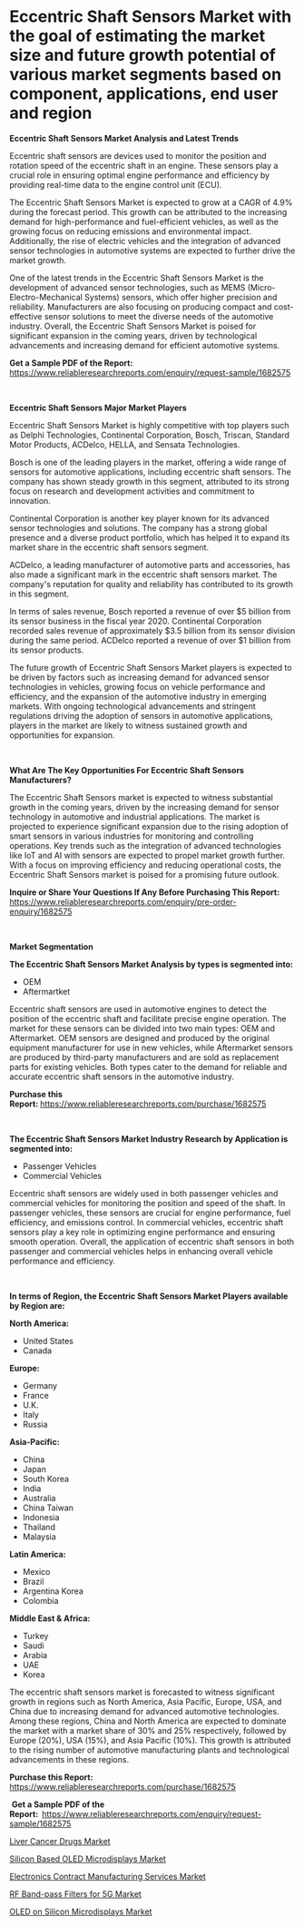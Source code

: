 <p><h1>Eccentric Shaft Sensors Market with the goal of estimating the market size and future growth potential of various market segments based on component, applications, end user and region</h1></p><p><strong>Eccentric Shaft Sensors Market Analysis and Latest Trends</strong></p>
<p><p>Eccentric shaft sensors are devices used to monitor the position and rotation speed of the eccentric shaft in an engine. These sensors play a crucial role in ensuring optimal engine performance and efficiency by providing real-time data to the engine control unit (ECU).</p><p>The Eccentric Shaft Sensors Market is expected to grow at a CAGR of 4.9% during the forecast period. This growth can be attributed to the increasing demand for high-performance and fuel-efficient vehicles, as well as the growing focus on reducing emissions and environmental impact. Additionally, the rise of electric vehicles and the integration of advanced sensor technologies in automotive systems are expected to further drive the market growth.</p><p>One of the latest trends in the Eccentric Shaft Sensors Market is the development of advanced sensor technologies, such as MEMS (Micro-Electro-Mechanical Systems) sensors, which offer higher precision and reliability. Manufacturers are also focusing on producing compact and cost-effective sensor solutions to meet the diverse needs of the automotive industry. Overall, the Eccentric Shaft Sensors Market is poised for significant expansion in the coming years, driven by technological advancements and increasing demand for efficient automotive systems.</p></p>
<p><strong>Get a Sample PDF of the Report:&nbsp;</strong> <a href="https://www.reliableresearchreports.com/enquiry/request-sample/1682575">https://www.reliableresearchreports.com/enquiry/request-sample/1682575</a></p>
<p>&nbsp;</p>
<p><strong>Eccentric Shaft Sensors Major Market Players</strong></p>
<p><p>Eccentric Shaft Sensors Market is highly competitive with top players such as Delphi Technologies, Continental Corporation, Bosch, Triscan, Standard Motor Products, ACDelco, HELLA, and Sensata Technologies. </p><p>Bosch is one of the leading players in the market, offering a wide range of sensors for automotive applications, including eccentric shaft sensors. The company has shown steady growth in this segment, attributed to its strong focus on research and development activities and commitment to innovation.</p><p>Continental Corporation is another key player known for its advanced sensor technologies and solutions. The company has a strong global presence and a diverse product portfolio, which has helped it to expand its market share in the eccentric shaft sensors segment.</p><p>ACDelco, a leading manufacturer of automotive parts and accessories, has also made a significant mark in the eccentric shaft sensors market. The company's reputation for quality and reliability has contributed to its growth in this segment.</p><p>In terms of sales revenue, Bosch reported a revenue of over $5 billion from its sensor business in the fiscal year 2020. Continental Corporation recorded sales revenue of approximately $3.5 billion from its sensor division during the same period. ACDelco reported a revenue of over $1 billion from its sensor products.</p><p>The future growth of Eccentric Shaft Sensors Market players is expected to be driven by factors such as increasing demand for advanced sensor technologies in vehicles, growing focus on vehicle performance and efficiency, and the expansion of the automotive industry in emerging markets. With ongoing technological advancements and stringent regulations driving the adoption of sensors in automotive applications, players in the market are likely to witness sustained growth and opportunities for expansion.</p></p>
<p>&nbsp;</p>
<p><strong>What Are The Key Opportunities For Eccentric Shaft Sensors Manufacturers?</strong></p>
<p><p>The Eccentric Shaft Sensors market is expected to witness substantial growth in the coming years, driven by the increasing demand for sensor technology in automotive and industrial applications. The market is projected to experience significant expansion due to the rising adoption of smart sensors in various industries for monitoring and controlling operations. Key trends such as the integration of advanced technologies like IoT and AI with sensors are expected to propel market growth further. With a focus on improving efficiency and reducing operational costs, the Eccentric Shaft Sensors market is poised for a promising future outlook.</p></p>
<p><strong>Inquire or Share Your Questions If Any Before Purchasing This Report:</strong> <a href="https://www.reliableresearchreports.com/enquiry/pre-order-enquiry/1682575">https://www.reliableresearchreports.com/enquiry/pre-order-enquiry/1682575</a></p>
<p>&nbsp;</p>
<p><strong>Market Segmentation</strong></p>
<p><strong>The Eccentric Shaft Sensors Market Analysis by types is segmented into:</strong></p>
<p><ul><li>OEM</li><li>Aftermartket</li></ul></p>
<p><p>Eccentric shaft sensors are used in automotive engines to detect the position of the eccentric shaft and facilitate precise engine operation. The market for these sensors can be divided into two main types: OEM and Aftermarket. OEM sensors are designed and produced by the original equipment manufacturer for use in new vehicles, while Aftermarket sensors are produced by third-party manufacturers and are sold as replacement parts for existing vehicles. Both types cater to the demand for reliable and accurate eccentric shaft sensors in the automotive industry.</p></p>
<p><strong>Purchase this Report:&nbsp;</strong><a href="https://www.reliableresearchreports.com/purchase/1682575">https://www.reliableresearchreports.com/purchase/1682575</a></p>
<p>&nbsp;</p>
<p><strong>The Eccentric Shaft Sensors Market Industry Research by Application is segmented into:</strong></p>
<p><ul><li>Passenger Vehicles</li><li>Commercial Vehicles</li></ul></p>
<p><p>Eccentric shaft sensors are widely used in both passenger vehicles and commercial vehicles for monitoring the position and speed of the shaft. In passenger vehicles, these sensors are crucial for engine performance, fuel efficiency, and emissions control. In commercial vehicles, eccentric shaft sensors play a key role in optimizing engine performance and ensuring smooth operation. Overall, the application of eccentric shaft sensors in both passenger and commercial vehicles helps in enhancing overall vehicle performance and efficiency.</p></p>
<p>&nbsp;</p>
<p><strong>In terms of Region, the Eccentric Shaft Sensors Market Players available by Region are:</strong></p>
<p>
    <p> <strong> North America: </strong>
        <ul>
            <li>United States</li>
            <li>Canada</li>
        </ul>
        </p> 
    <p> <strong> Europe: </strong>
        <ul>
            <li>Germany</li>
            <li>France</li>
            <li>U.K.</li>
            <li>Italy</li>
            <li>Russia</li>
        </ul>
        </p> 
    <p> <strong> Asia-Pacific: </strong>
        <ul>
            <li>China</li>
            <li>Japan</li>
            <li>South Korea</li>
            <li>India</li>
            <li>Australia</li>
            <li>China Taiwan</li>
            <li>Indonesia</li>
            <li>Thailand</li>
            <li>Malaysia</li>
        </ul>
        </p> 
    <p> <strong> Latin America: </strong>
        <ul>
            <li>Mexico</li>
            <li>Brazil</li>
            <li>Argentina Korea</li>
            <li>Colombia</li>
        </ul>
        </p> 
    <p> <strong> Middle East & Africa: </strong>
        <ul>
            <li>Turkey</li>
            <li>Saudi</li>
            <li>Arabia</li>
            <li>UAE</li>
            <li>Korea</li>
        </ul>
    </p>
    </p>
<p><p>The eccentric shaft sensors market is forecasted to witness significant growth in regions such as North America, Asia Pacific, Europe, USA, and China due to increasing demand for advanced automotive technologies. Among these regions, China and North America are expected to dominate the market with a market share of 30% and 25% respectively, followed by Europe (20%), USA (15%), and Asia Pacific (10%). This growth is attributed to the rising number of automotive manufacturing plants and technological advancements in these regions.</p></p>
<p><strong>Purchase this Report: </strong><a href="https://www.reliableresearchreports.com/purchase/1682575">https://www.reliableresearchreports.com/purchase/1682575</a></p>
<p>&nbsp;<strong>Get a Sample PDF of the Report:&nbsp;&nbsp;</strong><a href="https://www.reliableresearchreports.com/enquiry/request-sample/1682575">https://www.reliableresearchreports.com/enquiry/request-sample/1682575</a></p>
<p><strong></strong></p>
<p><p><a href="https://issuu.com/reportprime-2/docs/liver-cancer-drugs-market-size-2030.pptx">Liver Cancer Drugs Market</a></p><p><a href="https://medium.com/@lauryframi644/silicon-based-oled-microdisplays-market-research-report-its-history-and-forecast-2024-to-2031-8ed80d38c935">Silicon Based OLED Microdisplays Market</a></p><p><a href="https://github.com/nicoletavirag/Market-Research-Report-List-2/blob/main/electronics-contract-manufacturing-services-market.md">Electronics Contract Manufacturing Services Market</a></p><p><a href="https://github.com/redneck06/Market-Research-Report-List-2/blob/main/rf-band-pass-filters-for-5g-market.md">RF Band-pass Filters for 5G Market</a></p><p><a href="https://medium.com/@lauryframi644/oled-on-silicon-microdisplays-market-the-key-to-successful-business-strategy-forecast-till-2031-e5352b51aa84">OLED on Silicon Microdisplays Market</a></p></p>